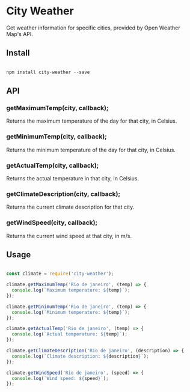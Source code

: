 # City Weather

Get weather information for specific cities, provided by Open Weather Map's API.


## Install

``` js

npm install city-weather --save

```


## API

### getMaximumTemp(city, callback);

Returns the maximum temperature of the day for that city, in Celsius.

### getMinimumTemp(city, callback);

Returns the minimum temperature of the day for that city, in Celsius.

### getActualTemp(city, callback);

Returns the actual temperature in that city, in Celsius.

### getClimateDescription(city, callback);

Returns the current climate description for that city.

### getWindSpeed(city, callback);

Returns the current wind speed at that city, in m/s.


## Usage

``` js

const climate = require('city-weather');

climate.getMaximumTemp('Rio de janeiro', (temp) => {
  console.log(`Maximum temperature: ${temp}`);
});

climate.getMinimumTemp('Rio de janeiro', (temp) => {
  console.log(`Minimum temperature: ${temp}`);
});

climate.getActualTemp('Rio de janeiro', (temp) => {
  console.log(`Actual temperature: ${temp}`);
});

climate.getClimateDescription('Rio de janeiro', (description) => {
  console.log(`Climate description: ${description}`);
});

climate.getWindSpeed('Rio de janeiro', (speed) => {
  console.log(`Wind speed: ${speed}`);
});

```